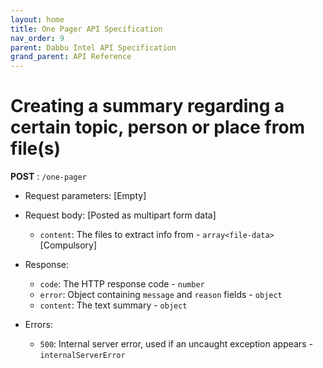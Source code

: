 ```yaml
---
layout: home
title: One Pager API Specification
nav_order: 9
parent: Dabbu Intel API Specification
grand_parent: API Reference
---
```


# Creating a summary regarding a certain topic, person or place from file(s)

**POST** : `/one-pager`

- Request parameters: [Empty]

- Request body: [Posted as multipart form data]

  - `content`: The files to extract info from - `array<file-data>` [Compulsory]

- Response:

  - `code`: The HTTP response code - `number`
  - `error`: Object containing `message` and `reason` fields - `object`
  - `content`: The text summary - `object`

- Errors:
  - `500`: Internal server error, used if an uncaught exception appears - `internalServerError`
